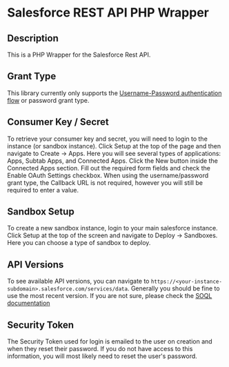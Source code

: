 Salesforce REST API PHP Wrapper
===============================

Description
-----------
This is a PHP Wrapper for the Salesforce Rest API.

Grant Type
----------
This library currently only supports the [Username-Password authentication flow](http://www.salesforce.com/us/developer/docs/api_rest/) or password grant type. 

Consumer Key / Secret
---------------------
To retrieve your consumer key and secret, you will need to login to the instance (or sandbox instance). Click Setup at the top of the 
page and then navigate to Create -> Apps. Here you will see several types of applications: Apps, Subtab Apps, and Connected Apps. Click 
the New button inside the Connected Apps section. Fill out the required form fields and check the Enable OAuth Settings checkbox. When 
using the username/password grant type, the Callback URL is not required, however you will still be required to enter a value.  

Sandbox Setup
-------------
To create a new sandbox instance, login to your main salesforce instance. Click Setup at the top of the screen and 
navigate to Deploy -> Sandboxes. Here you can choose a type of sandbox to deploy. 

API Versions
------------
To see available API versions, you can navigate to `https://<your-instance-subdomain>.salesforce.com/services/data`.
Generally you should be fine to use the most recent version. If you are not sure, please check the [SOQL documentation](https://developer.salesforce.com/docs/atlas.en-us.soql_sosl.meta/soql_sosl/sforce_api_calls_soql.htm)

Security Token
--------------
The Security Token used for login is emailed to the user on creation and when they reset their password. If you do not have access
to this information, you will most likely need to reset the user's password. 

